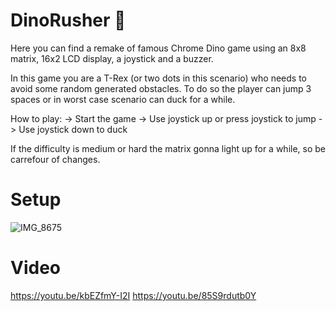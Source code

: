 # DinoRusher 🦖

Here you can find a remake of famous Chrome Dino game using an 8x8 matrix, 16x2 LCD display, a joystick and a buzzer.

In this game you are a T-Rex (or two dots in this scenario) who needs to avoid some random generated obstacles. To do so the player can jump 3 spaces or in worst case scenario can duck for a while.

How to play:
  -> Start the game
  -> Use joystick up or press joystick to jump
  -> Use joystick down to duck

If the difficulty is medium or hard the matrix gonna light up for a while, so be carrefour of changes.

# Setup
![IMG_8675](https://user-images.githubusercontent.com/79380914/208952556-92fb8f32-445c-4fae-a19d-518010e51361.jpg)

# Video
https://youtu.be/kbEZfmY-I2I
https://youtu.be/85S9rdutb0Y

